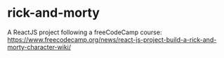 # rick-and-morty

A ReactJS project following a freeCodeCamp course: https://www.freecodecamp.org/news/react-js-project-build-a-rick-and-morty-character-wiki/
